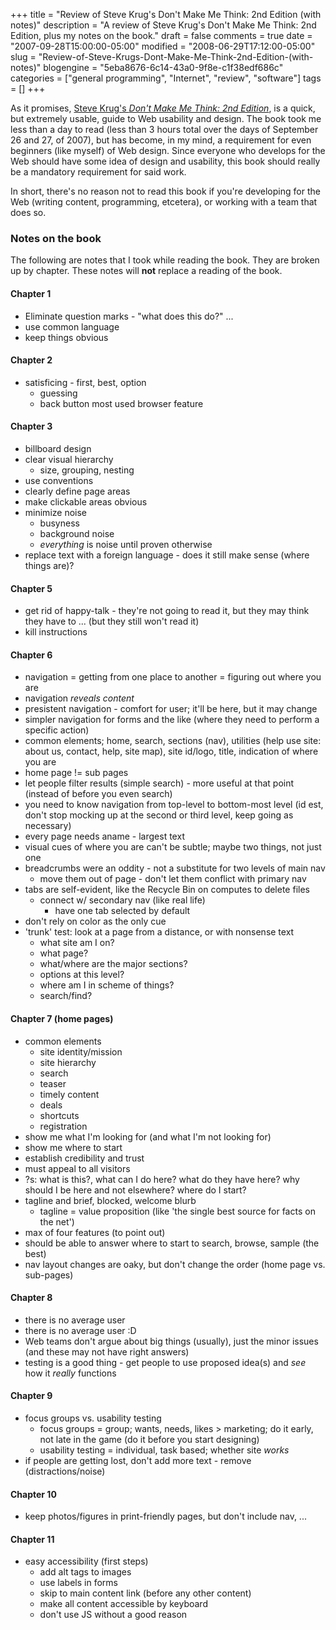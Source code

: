 +++
title = "Review of Steve Krug's Don't Make Me Think: 2nd Edition (with notes)"
description = "A review of Steve Krug's Don't Make Me Think: 2nd Edition, plus my notes on the book."
draft = false
comments = true
date = "2007-09-28T15:00:00-05:00"
modified = "2008-06-29T17:12:00-05:00"
slug = "Review-of-Steve-Krugs-Dont-Make-Me-Think-2nd-Edition-(with-notes)"
blogengine = "5eba8676-6c14-43a0-9f8e-c1f38edf686c"
categories = ["general programming", "Internet", "review", "software"]
tags = []
+++

<p>
As it promises, <a href="http://www.amazon.com/gp/product/0321344758?tag=strivinglifen-20" target="_blank">Steve Krug&#39;s <em>Don&#39;t Make Me Think: 2nd Edition</em></a>, is a quick, but extremely usable, guide to Web usability and design. The book took me less than a day to read (less than 3 hours total over the days of September 26 and 27, of 2007), but has become, in my mind, a requirement for even beginners (like myself) of Web design. Since everyone who develops for the Web should have some idea of design and usability, this book should really be a mandatory requirement for said work. 
</p>
<p>
In short, there&#39;s no reason not to read this book if you&#39;re developing for the Web (writing content, programming, etcetera), or working with a team that does so. 
</p>
<h3>Notes on the book</h3>
<p>
The following are notes that I took while reading the book. They are broken up by chapter. These notes will <strong>not</strong> replace a reading of the book. 
</p>
<h4>Chapter 1</h4>
<ul>
	<li>Eliminate question marks - &quot;what does this do?&quot; ...</li>
	<li>use common language</li>
	<li>keep things obvious<br />
	</li>
</ul>
<h4>Chapter 2</h4>
<ul>
	<li>satisficing - first, best, option 
	<ul>
		<li>guessing</li>
		<li>back button most used browser feature</li>
	</ul>
	</li>
</ul>
<h4>Chapter 3</h4>
<ul>
	<li>billboard design</li>
	<li>clear visual hierarchy 
	<ul>
		<li>size, grouping, nesting<br />
		</li>
	</ul>
	</li>
	<li>use conventions</li>
	<li>clearly define page areas</li>
	<li>make clickable areas obvious</li>
	<li>minimize noise 
	<ul>
		<li>busyness</li>
		<li>background noise</li>
		<li><em>everything</em> is noise until proven otherwise<br />
		</li>
	</ul>
	</li>
	<li>replace text with a foreign language - does it still make sense (where things are)?<br />
	</li>
</ul>
<h4>Chapter 5</h4>
<ul>
	<li>get rid of happy-talk - they&#39;re not going to read it, but they may think they have to ... (but they still won&#39;t read it)</li>
	<li>kill instructions&nbsp;</li>
</ul>
<h4>Chapter 6</h4>
<ul>
	<li>navigation = getting from one place to another = figuring out where you are<br />
	</li>
	<li>navigation <em>reveals content</em></li>
	<li>presistent navigation - comfort for user; it&#39;ll be here, but it may change</li>
	<li>simpler navigation for forms and the like (where they need to perform a specific action)</li>
	<li>common elements; home, search, sections (nav), utilities (help use site: about us, contact, help, site map), site id/logo, title, indication of where you are</li>
	<li>home page != sub pages</li>
	<li>let people filter results (simple search) - more useful at that point (instead of before you even search)</li>
	<li>you need to know navigation from top-level to bottom-most level (id est, don&#39;t stop mocking up at the second or third level, keep going as necessary)</li>
	<li>every page needs aname - largest text</li>
	<li>visual cues of where you are can&#39;t be subtle; maybe two things, not just one</li>
	<li>breadcrumbs were an oddity - not a substitute for two levels of main nav 
	<ul>
		<li>move them out of page - don&#39;t let them conflict with primary nav<br />
		</li>
	</ul>
	</li>
	<li>tabs are self-evident, like the Recycle Bin on computes to delete files 
	<ul>
		<li>connect w/ secondary nav (like real life) 
		<ul>
			<li>have one tab selected by default<br />
			</li>
		</ul>
		</li>
	</ul>
	</li>
	<li>don&#39;t rely on color as the only cue</li>
	<li>&#39;trunk&#39; test: look at a page from a distance, or with nonsense text 
	<ul>
		<li>what site am I on?</li>
		<li>what page?</li>
		<li>what/where are the major sections?</li>
		<li>options at this level?</li>
		<li>where am I in scheme of things?</li>
		<li>search/find?<br />
		</li>
	</ul>
	</li>
</ul>
<h4>Chapter 7 (home pages)</h4>
<ul>
	<li>common elements 
	<ul>
		<li>site identity/mission</li>
	</ul>
	<ul>
		<li>site hierarchy</li>
	</ul>
	<ul>
		<li>search</li>
	</ul>
	<ul>
		<li>teaser</li>
	</ul>
	<ul>
		<li>timely content</li>
	</ul>
	<ul>
		<li>deals</li>
	</ul>
	<ul>
		<li>shortcuts</li>
	</ul>
	<ul>
		<li>registration</li>
	</ul>
	</li>
	<li>show me what I&#39;m looking for (and what I&#39;m not looking for)<br />
	</li>
	<li>show me where to start</li>
	<li>establish credibility and trust</li>
	<li>must appeal to all visitors</li>
	<li>?s: what is this?, what can I do here? what do they have here? why should I be here and not elsewhere? where do I start?</li>
	<li>tagline and brief, blocked, welcome blurb 
	<ul>
		<li>tagline = value proposition (like &#39;the single best source for facts on the net&#39;)<br />
		</li>
	</ul>
	</li>
	<li>max of four features (to point out)</li>
	<li>should be able to answer where to start to search, browse, sample (the best)</li>
	<li>nav layout changes are oaky, but don&#39;t change the order (home page vs. sub-pages) <br />
	</li>
</ul>
<h4>Chapter 8</h4>
<ul>
	<li>there is no average user</li>
	<li>there is no average user :D</li>
	<li>Web teams don&#39;t argue about big things (usually), just the minor issues (and these may not have right answers)</li>
	<li>testing is a good thing - get people to use proposed idea(s) and <em>see</em> how it <em>really</em> functions&nbsp;</li>
</ul>
<h4>Chapter 9</h4>
<ul>
	<li>focus groups vs. usability testing 
	<ul>
		<li>focus groups = group; wants, needs, likes &gt; marketing; do it early, not late in the game (do it before you start designing)<br />
		</li>
		<li>usability testing = individual, task based; whether site <em>works</em><br />
		</li>
	</ul>
	</li>
	<li>if people are getting lost, don&#39;t add more text - remove (distractions/noise)&nbsp;</li>
</ul>
<h4>Chapter 10</h4>
<ul>
	<li>keep photos/figures in print-friendly pages, but don&#39;t include nav, ...<br />
	</li>
</ul>
<h4>Chapter 11</h4>
<ul>
	<li>easy accessibility (first steps) 
	<ul>
		<li>add alt tags to images</li>
		<li>use labels in forms</li>
		<li>skip to main content link (before any other content)</li>
		<li>make all content accessible by keyboard</li>
		<li>don&#39;t use JS without a good reason&nbsp;</li>
	</ul>
	</li>
</ul>
<p>
&nbsp;
</p>

